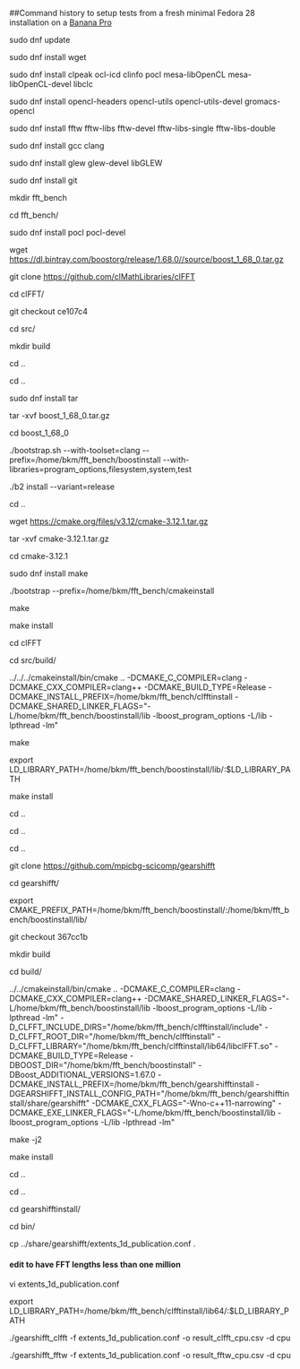 ##Command history to setup tests from a fresh minimal Fedora 28 installation on a [Banana Pro](http://www.lemaker.org/product-bananapro-index.html)

sudo dnf update

sudo dnf install wget

sudo dnf install clpeak ocl-icd clinfo pocl mesa-libOpenCL mesa-libOpenCL-devel libclc

sudo dnf install opencl-headers opencl-utils opencl-utils-devel gromacs-opencl

sudo dnf install fftw fftw-libs fftw-devel fftw-libs-single fftw-libs-double

sudo dnf install gcc clang

sudo dnf install glew glew-devel libGLEW

sudo dnf install git

mkdir fft_bench

cd fft_bench/

sudo dnf install pocl pocl-devel

wget https://dl.bintray.com/boostorg/release/1.68.0//source/boost_1_68_0.tar.gz

git clone https://github.com/clMathLibraries/clFFT

cd clFFT/

git checkout ce107c4

cd src/

mkdir build

cd ..

cd ..

sudo dnf install tar

tar -xvf boost_1_68_0.tar.gz 

cd boost_1_68_0

./bootstrap.sh --with-toolset=clang --prefix=/home/bkm/fft_bench/boostinstall --with-libraries=program_options,filesystem,system,test

./b2 install --variant=release

cd ..

wget https://cmake.org/files/v3.12/cmake-3.12.1.tar.gz

tar -xvf cmake-3.12.1.tar.gz 

cd cmake-3.12.1

sudo dnf install make

./bootstrap --prefix=/home/bkm/fft_bench/cmakeinstall

make

make install

cd clFFT

cd src/build/

../../../cmakeinstall/bin/cmake .. -DCMAKE_C_COMPILER=clang -DCMAKE_CXX_COMPILER=clang++ -DCMAKE_BUILD_TYPE=Release -DCMAKE_INSTALL_PREFIX=/home/bkm/fft_bench/clfftinstall -DCMAKE_SHARED_LINKER_FLAGS="-L/home/bkm/fft_bench/boostinstall/lib -lboost_program_options -L/lib -lpthread -lm"

make

export LD_LIBRARY_PATH=/home/bkm/fft_bench/boostinstall/lib/:$LD_LIBRARY_PATH

make install

cd ..

cd ..

cd ..

git clone https://github.com/mpicbg-scicomp/gearshifft

cd gearshifft/

export CMAKE_PREFIX_PATH=/home/bkm/fft_bench/boostinstall/:/home/bkm/fft_bench/boostinstall/lib/

git checkout 367cc1b

mkdir build

cd build/

../../cmakeinstall/bin/cmake  .. -DCMAKE_C_COMPILER=clang -DCMAKE_CXX_COMPILER=clang++ -DCMAKE_SHARED_LINKER_FLAGS="-L/home/bkm/fft_bench/boostinstall/lib -lboost_program_options -L/lib -lpthread -lm" -D_CLFFT_INCLUDE_DIRS="/home/bkm/fft_bench/clfftinstall/include" -D_CLFFT_ROOT_DIR="/home/bkm/fft_bench/clfftinstall" -D_CLFFT_LIBRARY="/home/bkm/fft_bench/clfftinstall/lib64/libclFFT.so" -DCMAKE_BUILD_TYPE=Release -DBOOST_DIR="/home/bkm/fft_bench/boostinstall" -DBoost_ADDITIONAL_VERSIONS=1.67.0 -DCMAKE_INSTALL_PREFIX=/home/bkm/fft_bench/gearshifftinstall -DGEARSHIFFT_INSTALL_CONFIG_PATH="/home/bkm/fft_bench/gearshifftinstall/share/gearshifft" -DCMAKE_CXX_FLAGS="-Wno-c++11-narrowing"  -DCMAKE_EXE_LINKER_FLAGS="-L/home/bkm/fft_bench/boostinstall/lib -lboost_program_options -L/lib -lpthread -lm"

make -j2

make install

cd ..

cd ..

cd gearshifftinstall/

cd bin/

cp ../share/gearshifft/extents_1d_publication.conf .

#### edit to have FFT lengths less than one million

vi extents_1d_publication.conf 

export LD_LIBRARY_PATH=/home/bkm/fft_bench/clfftinstall/lib64/:$LD_LIBRARY_PATH

./gearshifft_clfft -f extents_1d_publication.conf -o result_clfft_cpu.csv -d cpu

./gearshifft_fftw -f extents_1d_publication.conf -o result_fftw_cpu.csv -d cpu
